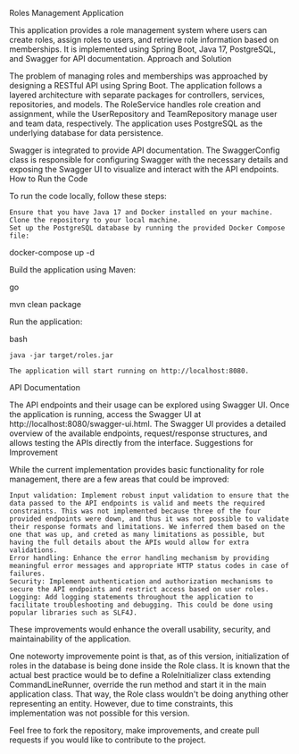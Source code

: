 Roles Management Application

This application provides a role management system where users can create roles, assign roles to users, and retrieve role information based on memberships. It is implemented using Spring Boot, Java 17, PostgreSQL, and Swagger for API documentation.
Approach and Solution

The problem of managing roles and memberships was approached by designing a RESTful API using Spring Boot. The application follows a layered architecture with separate packages for controllers, services, repositories, and models. The RoleService handles role creation and assignment, while the UserRepository and TeamRepository manage user and team data, respectively. The application uses PostgreSQL as the underlying database for data persistence.

Swagger is integrated to provide API documentation. The SwaggerConfig class is responsible for configuring Swagger with the necessary details and exposing the Swagger UI to visualize and interact with the API endpoints.
How to Run the Code

To run the code locally, follow these steps:

    Ensure that you have Java 17 and Docker installed on your machine.
    Clone the repository to your local machine.
    Set up the PostgreSQL database by running the provided Docker Compose file:

docker-compose up -d

Build the application using Maven:

go

mvn clean package

Run the application:

bash

    java -jar target/roles.jar

    The application will start running on http://localhost:8080.

API Documentation

The API endpoints and their usage can be explored using Swagger UI. Once the application is running, access the Swagger UI at http://localhost:8080/swagger-ui.html. The Swagger UI provides a detailed overview of the available endpoints, request/response structures, and allows testing the APIs directly from the interface.
Suggestions for Improvement

While the current implementation provides basic functionality for role management, there are a few areas that could be improved:

    Input validation: Implement robust input validation to ensure that the data passed to the API endpoints is valid and meets the required constraints. This was not implemented because three of the four provided endpoints were down, and thus it was not possible to validate their response formats and limitations. We inferred them based on the one that was up, and creted as many limitations as possible, but having the full details about the APIs would allow for extra validations.
    Error handling: Enhance the error handling mechanism by providing meaningful error messages and appropriate HTTP status codes in case of failures.
    Security: Implement authentication and authorization mechanisms to secure the API endpoints and restrict access based on user roles.
    Logging: Add logging statements throughout the application to facilitate troubleshooting and debugging. This could be done using popular libraries such as SLF4J.

These improvements would enhance the overall usability, security, and maintainability of the application.

One noteworty improvemente point is that, as of this version, initialization of roles in the database is being done inside the Role class. It is known that the actual best practice would be to define a RoleInitializer class extending CommandLineRunner, override the run method and start it in the main application class. That way, the Role class wouldn't be doing anything other representing an entity. However, due to time constraints, this implementation was not possible for this version.

Feel free to fork the repository, make improvements, and create pull requests if you would like to contribute to the project.
